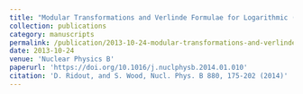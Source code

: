 ```yaml
---
title: "Modular Transformations and Verlinde Formulae for Logarithmic (p+,p−)-Models"
collection: publications
category: manuscripts
permalink: /publication/2013-10-24-modular-transformations-and-verlinde-formulae-for-logarithmic-pp-models
date: 2013-10-24
venue: 'Nuclear Physics B'
paperurl: 'https://doi.org/10.1016/j.nuclphysb.2014.01.010'
citation: 'D. Ridout, and S. Wood, Nucl. Phys. B 880, 175-202 (2014)'
---
```

